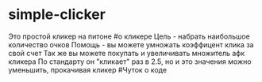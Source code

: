 # simple-clicker
Это простой кликер на питоне
#о кликере
Цель - набрать наибольшое количество очков
Помощь - вы можете умножать коэффицент клика за свой счет
Так же вы можете покупать и увеличивать множитель афк кликера
По стандарту он "кликает" раз в 2.5, но и это значения можно уменьшить, прокачивая кликер
#Чуток о коде
